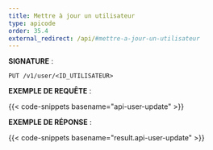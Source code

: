 ```yaml
---
title: Mettre à jour un utilisateur
type: apicode
order: 35.4
external_redirect: /api/#mettre-a-jour-un-utilisateur
---
```



**SIGNATURE** :

`PUT /v1/user/<ID_UTILISATEUR>`

**EXEMPLE DE REQUÊTE** :

{{< code-snippets basename="api-user-update" >}}

**EXEMPLE DE RÉPONSE** :

{{< code-snippets basename="result.api-user-update" >}}
